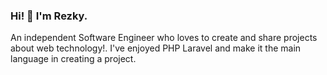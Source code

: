 ### Hi! 👋 I'm Rezky. 
An independent Software Engineer who loves to create and share projects about web technology!. I've enjoyed PHP Laravel and make it the main language in creating a project.
